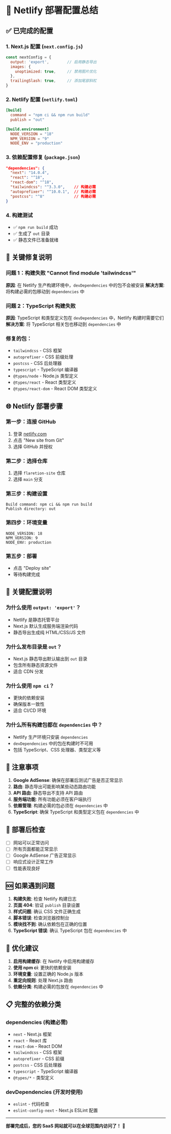 # 🚀 Netlify 部署配置总结

## ✅ 已完成的配置

### 1. Next.js 配置 (`next.config.js`)
```javascript
const nextConfig = {
  output: 'export',        // 启用静态导出
  images: {
    unoptimized: true,     // 禁用图片优化
  },
  trailingSlash: true,     // 添加尾部斜杠
}
```

### 2. Netlify 配置 (`netlify.toml`)
```toml
[build]
  command = "npm ci && npm run build"
  publish = "out"
  
[build.environment]
  NODE_VERSION = "18"
  NPM_VERSION = "9"
  NODE_ENV = "production"
```

### 3. 依赖配置修复 (`package.json`)
```json
"dependencies": {
  "next": "14.0.4",
  "react": "^18",
  "react-dom": "^18",
  "tailwindcss": "^3.3.0",    // 构建必需
  "autoprefixer": "^10.0.1",  // 构建必需
  "postcss": "^8"             // 构建必需
}
```

### 4. 构建测试
- ✅ `npm run build` 成功
- ✅ 生成了 `out` 目录
- ✅ 静态文件已准备就绪

## 🔧 关键修复说明

### 问题 1：构建失败 "Cannot find module 'tailwindcss'"
**原因**: 在 Netlify 生产构建环境中，`devDependencies` 中的包不会被安装
**解决方案**: 将构建必需的包移动到 `dependencies` 中

### 问题 2：TypeScript 构建失败
**原因**: TypeScript 和类型定义包在 `devDependencies` 中，Netlify 构建时需要它们
**解决方案**: 将 TypeScript 相关包也移动到 `dependencies` 中

### 修复的包：
- `tailwindcss` - CSS 框架
- `autoprefixer` - CSS 前缀处理
- `postcss` - CSS 后处理器
- `typescript` - TypeScript 编译器
- `@types/node` - Node.js 类型定义
- `@types/react` - React 类型定义
- `@types/react-dom` - React DOM 类型定义

## 🌐 Netlify 部署步骤

### 第一步：连接 GitHub
1. 登录 [netlify.com](https://netlify.com)
2. 点击 "New site from Git"
3. 选择 GitHub 并授权

### 第二步：选择仓库
1. 选择 `flaretion-site` 仓库
2. 选择 `main` 分支

### 第三步：构建设置
```
Build command: npm ci && npm run build
Publish directory: out
```

### 第四步：环境变量
```
NODE_VERSION: 18
NPM_VERSION: 9
NODE_ENV: production
```

### 第五步：部署
- 点击 "Deploy site"
- 等待构建完成

## 🔧 关键配置说明

### 为什么使用 `output: 'export'`？
- Netlify 是静态托管平台
- Next.js 默认生成服务端渲染代码
- 静态导出生成纯 HTML/CSS/JS 文件

### 为什么发布目录是 `out`？
- Next.js 静态导出默认输出到 `out` 目录
- 包含所有静态资源文件
- 适合 CDN 分发

### 为什么使用 `npm ci`？
- 更快的依赖安装
- 确保版本一致性
- 适合 CI/CD 环境

### 为什么所有构建包都在 `dependencies` 中？
- Netlify 生产环境只安装 `dependencies`
- `devDependencies` 中的包在构建时不可用
- 包括 TypeScript、CSS 处理器、类型定义等

## 🚨 注意事项

1. **Google AdSense**: 确保在部署后测试广告是否正常显示
2. **路由**: 静态导出可能影响某些动态路由功能
3. **API 路由**: 静态导出不支持 API 路由
4. **服务端功能**: 所有功能必须在客户端执行
5. **依赖管理**: 构建必需的包必须在 `dependencies` 中
6. **TypeScript**: 确保 TypeScript 和类型定义包在 `dependencies` 中

## 📱 部署后检查

- [ ] 网站可以正常访问
- [ ] 所有页面都能正常显示
- [ ] Google AdSense 广告正常显示
- [ ] 响应式设计正常工作
- [ ] 性能表现良好

## 🆘 如果遇到问题

1. **构建失败**: 检查 Netlify 构建日志
2. **页面 404**: 验证 `publish` 目录设置
3. **样式问题**: 确认 CSS 文件正确生成
4. **脚本错误**: 检查浏览器控制台
5. **模块找不到**: 确认依赖包在正确的位置
6. **TypeScript 错误**: 确认 TypeScript 包在 `dependencies` 中

## 🚀 优化建议

1. **启用构建缓存**: 在 Netlify 中启用构建缓存
2. **使用 npm ci**: 更快的依赖安装
3. **环境变量**: 设置正确的 Node.js 版本
4. **重定向规则**: 处理 Next.js 路由
5. **依赖分类**: 构建必需的包放在 `dependencies` 中

## 📋 完整的依赖分类

### dependencies (构建必需)
- `next` - Next.js 框架
- `react` - React 库
- `react-dom` - React DOM
- `tailwindcss` - CSS 框架
- `autoprefixer` - CSS 前缀
- `postcss` - CSS 后处理器
- `typescript` - TypeScript 编译器
- `@types/*` - 类型定义

### devDependencies (开发时使用)
- `eslint` - 代码检查
- `eslint-config-next` - Next.js ESLint 配置

---

**部署完成后，您的 SaaS 网站就可以在全球范围内访问了！** 🎉
